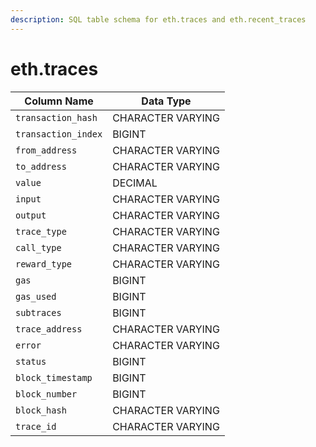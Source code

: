 ```yaml
---
description: SQL table schema for eth.traces and eth.recent_traces
---
```


# eth.traces

| Column Name         | Data Type         |
| ------------------- | ----------------- |
| `transaction_hash`  | CHARACTER VARYING |
| `transaction_index` | BIGINT            |
| `from_address`      | CHARACTER VARYING |
| `to_address`        | CHARACTER VARYING |
| `value`             | DECIMAL           |
| `input`             | CHARACTER VARYING |
| `output`            | CHARACTER VARYING |
| `trace_type`        | CHARACTER VARYING |
| `call_type`         | CHARACTER VARYING |
| `reward_type`       | CHARACTER VARYING |
| `gas`               | BIGINT            |
| `gas_used`          | BIGINT            |
| `subtraces`         | BIGINT            |
| `trace_address`     | CHARACTER VARYING |
| `error`             | CHARACTER VARYING |
| `status`            | BIGINT            |
| `block_timestamp`   | BIGINT            |
| `block_number`      | BIGINT            |
| `block_hash`        | CHARACTER VARYING |
| `trace_id`          | CHARACTER VARYING |
